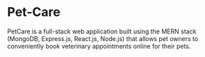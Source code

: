 # Pet-Care
PetCare is a full-stack web application built using the MERN stack (MongoDB, Express.js, React.js, Node.js) that allows pet owners to conveniently book veterinary appointments online for their pets.
